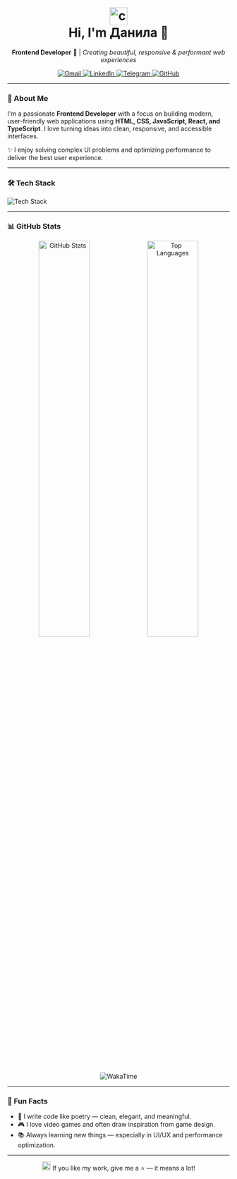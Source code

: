 <h1 align="center">
  <img src="https://raw.githubusercontent.com/rahuldkjain/github-profile-readme-generator/master/src/images/cloud.svg" alt="cloud" width="40" />
  <br>
  Hi, I'm Данила 👋
</h1>

<p align="center">
  <strong>Frontend Developer</strong> 🚀 | <em>Creating beautiful, responsive & performant web experiences</em>
</p>

<p align="center">
  <a href="mailto:your.email@example.com">
    <img src="https://img.shields.io/badge/Gmail-D14836?style=for-the-badge&logo=gmail&logoColor=white" alt="Gmail" />
  </a>
  <a href="https://linkedin.com/in/yourprofile" target="_blank">
    <img src="https://img.shields.io/badge/LinkedIn-0077B5?style=for-the-badge&logo=linkedin&logoColor=white" alt="LinkedIn" />
  </a>
  <a href="https://t.me/yourusername" target="_blank">
    <img src="https://img.shields.io/badge/Telegram-26A5E4?style=for-the-badge&logo=telegram&logoColor=white" alt="Telegram" />
  </a>
  <a href="https://github.com/danilacode" target="_blank">
    <img src="https://img.shields.io/badge/GitHub-181717?style=for-the-badge&logo=github&logoColor=white" alt="GitHub" />
  </a>
</p>

---

### 💼 About Me

I'm a passionate **Frontend Developer** with a focus on building modern, user-friendly web applications using **HTML, CSS, JavaScript, React, and TypeScript**. I love turning ideas into clean, responsive, and accessible interfaces.

✨ I enjoy solving complex UI problems and optimizing performance to deliver the best user experience.

---

### 🛠️ Tech Stack

<p align="left">
  <img src="https://skillicons.dev/icons?i=html,css,javascript,react,typescript,redux,nextjs,webpack,vite,git,github,figma" alt="Tech Stack" />
</p>

---

### 📊 GitHub Stats

<p align="center">
  <img src="https://github-readme-stats.vercel.app/api?username=danilacode&show_icons=true&theme=dark&hide_border=true&locale=en" alt="GitHub Stats" width="48%" />
  <img src="https://github-readme-stats.vercel.app/api/top-langs/?username=danilacode&layout=compact&theme=dark&hide_border=true&locale=en" alt="Top Languages" width="48%" />
</p>

<p align="center">
  <img src="https://github-readme-stats.vercel.app/api/wakatime?username=danilacode&theme=dark&hide_border=true&locale=en" alt="WakaTime" />
</p>

---

### 🌟 Fun Facts

- 🎯 I write code like poetry — clean, elegant, and meaningful.
- 🎮 I love video games and often draw inspiration from game design.
- 📚 Always learning new things — especially in UI/UX and performance optimization.

---

<p align="center">
  <img src="https://raw.githubusercontent.com/rahuldkjain/github-profile-readme-generator/master/src/images/star.svg" alt="star" width="20" />
  If you like my work, give me a ⭐ — it means a lot!
</p>
